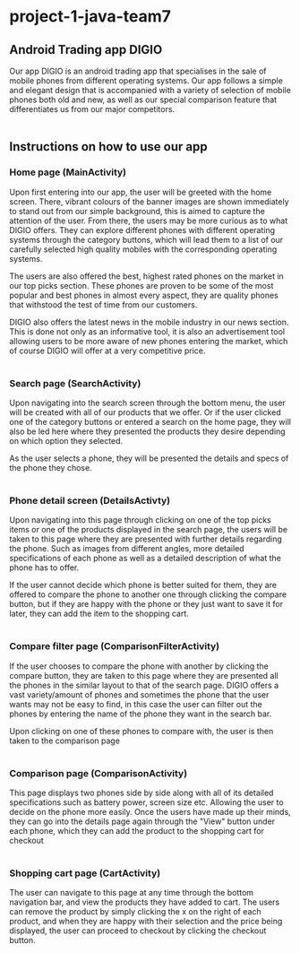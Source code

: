 # project-1-java-team7

## **Android Trading app DIGIO**
Our app DIGIO is an android trading app that specialises in the sale of mobile phones from different operating systems. Our app follows a simple and elegant design that is accompanied with a variety of selection of mobile phones both old and new, as well as our special comparison feature that differentiates us from our major competitors.
</br></br>


## **Instructions on how to use our app**
### Home page (MainActivity)
Upon first entering into our app, the user will be greeted with the home screen. There, vibrant colours of the banner images are shown immediately to stand out from our simple background, this is aimed to capture the attention of the user. From there, the users may be more curious as to what DIGIO offers. They can explore different phones with different operating systems through the category buttons, which will lead them to a list of our carefully selected high quality mobiles with the corresponding operating systems.

The users are also offered the best, highest rated phones on the market in our top picks section. These phones are proven to be some of the most popular and best phones in almost every aspect, they are quality phones that withstood the test of time from our customers.

DIGIO also offers the latest news in the mobile industry in our news section. This is done not only as an informative tool, it is also an advertisement tool allowing users to be more aware of new phones entering the market, which of course DIGIO will offer at a very competitive price.
</br></br>

### Search page (SearchActivity)
Upon navigating into the search screen through the bottom menu, the user will be created with all of our products that we offer. Or if the user clicked one of the category buttons or entered a search on the home page, they will also be led here where they presented the products they desire depending on which option they selected.

As the user selects a phone, they will be presented the details and specs of the phone they chose.
</br></br>

### Phone detail screen (DetailsActivty)
Upon navigating into this page through clicking on one of the top picks items or one of the products displayed in the search page, the users will be taken to this page where they are presented with further details regarding the phone. Such as images from different angles, more detailed specifications of each phone as well as a detailed description of what the phone has to offer.

If the user cannot decide which phone is better suited for them, they are offered to compare the phone to another one through clicking the compare button, but if they are happy with the phone or they just want to save it for later, they can add the item to the shopping cart.
</br></br>

### Compare filter page (ComparisonFilterActivity)
If the user chooses to compare the phone with another by clicking the compare button, they are taken to this page where they are presented all the phones in the similar layout to that of the search page. DIGIO offers a vast variety/amount of phones and sometimes the phone that the user wants may not be easy to find, in this case the user can filter out the phones by entering the name of the phone they want in the search bar.

Upon clicking on one of these phones to compare with, the user is then taken to the comparison page
</br></br>

### Comparison page (ComparisonActivity)
This page displays two phones side by side along with all of its detailed specifications such as battery power, screen size etc. Allowing the user to decide on the phone more easily. Once the users have made up their minds, they can go into the details page again through the "View" button under each phone, which they can add the product to the shopping cart for checkout
</br></br>

### Shopping cart page (CartActivity)
The user can navigate to this page at any time through the bottom navigation bar, and view the products they have added to cart. The users can remove the product by simply clicking the x on the right of each product, and when they are happy with their selection and the price being displayed, the user can proceed to checkout by clicking the checkout button.
